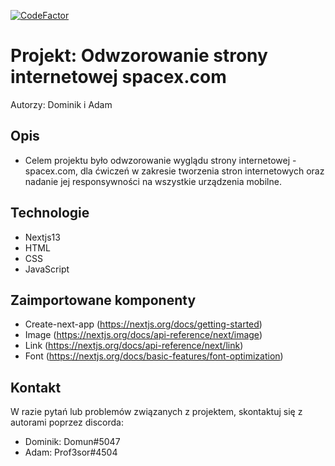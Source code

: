 [![CodeFactor](https://www.codefactor.io/repository/github/majcheradam/school-challenge-04/badge)](https://www.codefactor.io/repository/github/majcheradam/school-challenge-04)

# Projekt: Odwzorowanie strony internetowej spacex.com

Autorzy: Dominik i Adam

## Opis

- Celem projektu było odwzorowanie wyglądu strony internetowej - spacex.com, dla ćwiczeń w zakresie tworzenia stron internetowych oraz nadanie jej responsywności na wszystkie urządzenia mobilne.

## Technologie

- Nextjs13
- HTML
- CSS
- JavaScript

## Zaimportowane komponenty

- Create-next-app (https://nextjs.org/docs/getting-started)
- Image (https://nextjs.org/docs/api-reference/next/image)
- Link (https://nextjs.org/docs/api-reference/next/link)
- Font (https://nextjs.org/docs/basic-features/font-optimization)

## Kontakt

W razie pytań lub problemów związanych z projektem, skontaktuj się z autorami poprzez discorda:

- Dominik: Domun#5047
- Adam: Prof3sor#4504
